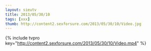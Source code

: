 ```yaml
--- 
layout: sieutv
title: 2013/05/30/10
tags: [xxx]
thumb: http://content2.sexforsure.com/2013/05/30/10/Video.jpg
---
```

{% include tvpro key="http://content2.sexforsure.com/2013/05/30/10/Video.mp4" %} 
